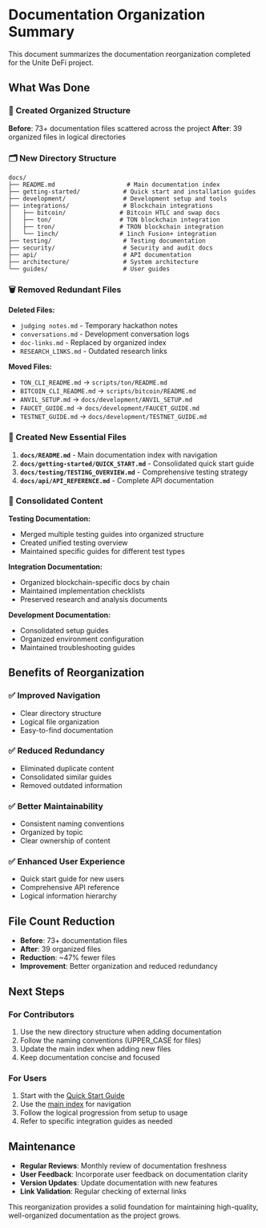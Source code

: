 # Documentation Organization Summary

This document summarizes the documentation reorganization completed for the Unite DeFi project.

## What Was Done

### 📁 Created Organized Structure

**Before**: 73+ documentation files scattered across the project
**After**: 39 organized files in logical directories

### 🗂️ New Directory Structure

```
docs/
├── README.md                    # Main documentation index
├── getting-started/            # Quick start and installation guides
├── development/                # Development setup and tools
├── integrations/               # Blockchain integrations
│   ├── bitcoin/               # Bitcoin HTLC and swap docs
│   ├── ton/                   # TON blockchain integration
│   ├── tron/                  # TRON blockchain integration
│   └── 1inch/                 # 1inch Fusion+ integration
├── testing/                    # Testing documentation
├── security/                   # Security and audit docs
├── api/                        # API documentation
├── architecture/               # System architecture
└── guides/                     # User guides
```

### 🗑️ Removed Redundant Files

**Deleted Files:**

- `judging notes.md` - Temporary hackathon notes
- `conversations.md` - Development conversation logs
- `doc-links.md` - Replaced by organized index
- `RESEARCH_LINKS.md` - Outdated research links

**Moved Files:**

- `TON_CLI_README.md` → `scripts/ton/README.md`
- `BITCOIN_CLI_README.md` → `scripts/bitcoin/README.md`
- `ANVIL_SETUP.md` → `docs/development/ANVIL_SETUP.md`
- `FAUCET_GUIDE.md` → `docs/development/FAUCET_GUIDE.md`
- `TESTNET_GUIDE.md` → `docs/development/TESTNET_GUIDE.md`

### 📝 Created New Essential Files

1. **`docs/README.md`** - Main documentation index with navigation
2. **`docs/getting-started/QUICK_START.md`** - Consolidated quick start guide
3. **`docs/testing/TESTING_OVERVIEW.md`** - Comprehensive testing strategy
4. **`docs/api/API_REFERENCE.md`** - Complete API documentation

### 🔄 Consolidated Content

**Testing Documentation:**

- Merged multiple testing guides into organized structure
- Created unified testing overview
- Maintained specific guides for different test types

**Integration Documentation:**

- Organized blockchain-specific docs by chain
- Maintained implementation checklists
- Preserved research and analysis documents

**Development Documentation:**

- Consolidated setup guides
- Organized environment configuration
- Maintained troubleshooting guides

## Benefits of Reorganization

### ✅ Improved Navigation

- Clear directory structure
- Logical file organization
- Easy-to-find documentation

### ✅ Reduced Redundancy

- Eliminated duplicate content
- Consolidated similar guides
- Removed outdated information

### ✅ Better Maintainability

- Consistent naming conventions
- Organized by topic
- Clear ownership of content

### ✅ Enhanced User Experience

- Quick start guide for new users
- Comprehensive API reference
- Logical information hierarchy

## File Count Reduction

- **Before**: 73+ documentation files
- **After**: 39 organized files
- **Reduction**: ~47% fewer files
- **Improvement**: Better organization and reduced redundancy

## Next Steps

### For Contributors

1. Use the new directory structure when adding documentation
2. Follow the naming conventions (UPPER_CASE for files)
3. Update the main index when adding new files
4. Keep documentation concise and focused

### For Users

1. Start with the [Quick Start Guide](./getting-started/QUICK_START.md)
2. Use the [main index](./README.md) for navigation
3. Follow the logical progression from setup to usage
4. Refer to specific integration guides as needed

## Maintenance

- **Regular Reviews**: Monthly review of documentation freshness
- **User Feedback**: Incorporate user feedback on documentation clarity
- **Version Updates**: Update documentation with new features
- **Link Validation**: Regular checking of external links

This reorganization provides a solid foundation for maintaining high-quality, well-organized documentation as the project grows.
